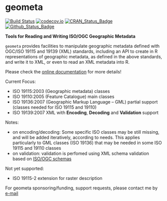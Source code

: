 # geometa

[![Build Status](https://travis-ci.org/eblondel/geometa.svg?branch=master)](https://travis-ci.org/eblondel/geometa)
[![codecov.io](http://codecov.io/github/eblondel/geometa/coverage.svg?branch=master)](http://codecov.io/github/eblondel/geometa?branch=master)
[![CRAN_Status_Badge](http://www.r-pkg.org/badges/version/geometa)](https://cran.r-project.org/package=geometa)
[![Github_Status_Badge](https://img.shields.io/badge/Github-0.2--0-blue.svg)](https://github.com/eblondel/geometa)

**Tools for Reading and Writing ISO/OGC Geographic Metadata**

``geometa`` provides facilities to manipulate geographic metadata defined with OGC/ISO 19115 and 19139 (XML) standards, including an API to create in R representations of geographic metadata, as defined in the above standards, and write it to XML, or even to read an XML metadata into R.

Please check the [online documentation](https://github.com/eblondel/geometa/wiki) for more details!

Current Focus:
* ISO 19115:2003 (Geographic metadata) classes
* ISO 19110:2005 (Feature Catalogue) main classes
* ISO 19136:2007 (Geographic Markup Language – GML) partial support (classes needed for ISO 19115 and 19110)
* ISO 19139:2007 XML with **Encoding**, **Decoding** and **Validation** support

Notes:
* on encoding/decoding: Some specific ISO classes may be still missing, and will be added iteratively, according to needs. This applies particularly to GML classes (ISO 19136) that may be needed in some ISO 19115 and 19110 classes
* on validation: validation is perfomed using XML schema validation based on [ISO/OGC schemas](http://schemas.opengis.net/iso/19139/20070417/)

Not yet supported:
* ISO 19115-2 extension for raster description

For geometa sponsoring/funding, support requests, please contact me by [e-mail](mailto:emmanuel.blondel1@gmail.com)

